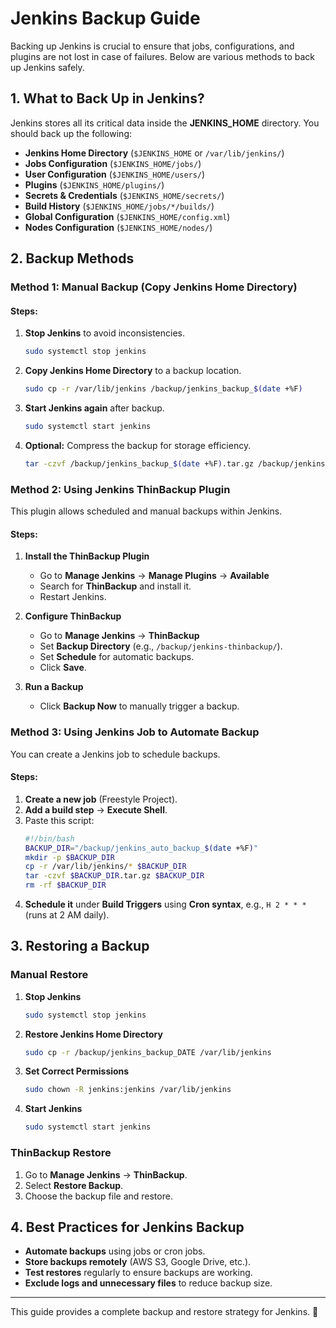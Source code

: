 # Jenkins Backup Guide

Backing up Jenkins is crucial to ensure that jobs, configurations, and plugins are not lost in case of failures. Below are various methods to back up Jenkins safely.

## 1. What to Back Up in Jenkins?
Jenkins stores all its critical data inside the **JENKINS_HOME** directory. You should back up the following:

- **Jenkins Home Directory** (`$JENKINS_HOME` or `/var/lib/jenkins/`)
- **Jobs Configuration** (`$JENKINS_HOME/jobs/`)
- **User Configuration** (`$JENKINS_HOME/users/`)
- **Plugins** (`$JENKINS_HOME/plugins/`)
- **Secrets & Credentials** (`$JENKINS_HOME/secrets/`)
- **Build History** (`$JENKINS_HOME/jobs/*/builds/`)
- **Global Configuration** (`$JENKINS_HOME/config.xml`)
- **Nodes Configuration** (`$JENKINS_HOME/nodes/`)

## 2. Backup Methods

### Method 1: Manual Backup (Copy Jenkins Home Directory)
#### Steps:
1. **Stop Jenkins** to avoid inconsistencies.
   ```bash
   sudo systemctl stop jenkins
   ```
2. **Copy Jenkins Home Directory** to a backup location.
   ```bash
   sudo cp -r /var/lib/jenkins /backup/jenkins_backup_$(date +%F)
   ```
3. **Start Jenkins again** after backup.
   ```bash
   sudo systemctl start jenkins
   ```
4. **Optional:** Compress the backup for storage efficiency.
   ```bash
   tar -czvf /backup/jenkins_backup_$(date +%F).tar.gz /backup/jenkins_backup_$(date +%F)
   ```

### Method 2: Using Jenkins ThinBackup Plugin
This plugin allows scheduled and manual backups within Jenkins.

#### Steps:
1. **Install the ThinBackup Plugin**
   - Go to **Manage Jenkins** → **Manage Plugins** → **Available**
   - Search for **ThinBackup** and install it.
   - Restart Jenkins.

2. **Configure ThinBackup**
   - Go to **Manage Jenkins** → **ThinBackup**
   - Set **Backup Directory** (e.g., `/backup/jenkins-thinbackup/`).
   - Set **Schedule** for automatic backups.
   - Click **Save**.

3. **Run a Backup**
   - Click **Backup Now** to manually trigger a backup.

### Method 3: Using Jenkins Job to Automate Backup
You can create a Jenkins job to schedule backups.

#### Steps:
1. **Create a new job** (Freestyle Project).
2. **Add a build step** → **Execute Shell**.
3. Paste this script:
   ```bash
   #!/bin/bash
   BACKUP_DIR="/backup/jenkins_auto_backup_$(date +%F)"
   mkdir -p $BACKUP_DIR
   cp -r /var/lib/jenkins/* $BACKUP_DIR
   tar -czvf $BACKUP_DIR.tar.gz $BACKUP_DIR
   rm -rf $BACKUP_DIR
   ```
4. **Schedule it** under **Build Triggers** using **Cron syntax**, e.g., `H 2 * * *` (runs at 2 AM daily).

## 3. Restoring a Backup

### Manual Restore
1. **Stop Jenkins**
   ```bash
   sudo systemctl stop jenkins
   ```
2. **Restore Jenkins Home Directory**
   ```bash
   sudo cp -r /backup/jenkins_backup_DATE /var/lib/jenkins
   ```
3. **Set Correct Permissions**
   ```bash
   sudo chown -R jenkins:jenkins /var/lib/jenkins
   ```
4. **Start Jenkins**
   ```bash
   sudo systemctl start jenkins
   ```

### ThinBackup Restore
1. Go to **Manage Jenkins** → **ThinBackup**.
2. Select **Restore Backup**.
3. Choose the backup file and restore.

## 4. Best Practices for Jenkins Backup
- **Automate backups** using jobs or cron jobs.
- **Store backups remotely** (AWS S3, Google Drive, etc.).
- **Test restores** regularly to ensure backups are working.
- **Exclude logs and unnecessary files** to reduce backup size.

---

This guide provides a complete backup and restore strategy for Jenkins. 🚀
